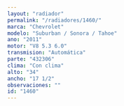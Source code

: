 ```yaml
---
layout: "radiador"
permalink: "/radiadores/1460/"
marca: "Chevrolet"
modelo: "Suburban / Sonora / Tahoe"
ano: "2011"
motor: "V8 5.3 6.0"
transmision: "Automática"
parte: "432306"
clima: "Con clima"
alto: "34"
ancho: "17 1/2"
observaciones: ""
id: "1460"
---
```


